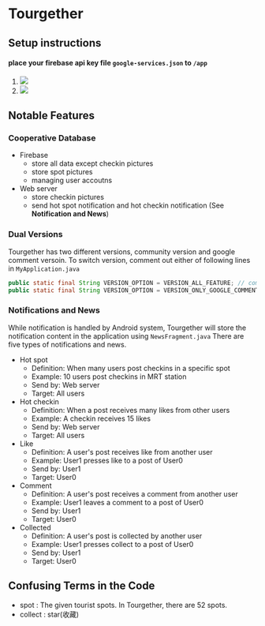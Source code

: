 # Tourgether

## Setup instructions
#### place your firebase api key file ```google-services.json``` to ```/app```

 1. ![](https://i.imgur.com/bRHyuux.png)
 2. ![](https://i.imgur.com/L9hxAo6.png)

## Notable Features
### Cooperative Database
 - Firebase
     - store all data except checkin pictures
     - store spot pictures
     - managing user accoutns
 - Web server
     - store checkin pictures
     - send hot spot notification and hot checkin notification (See **Notification and News**)

### Dual Versions
Tourgether has two different versions, community version and google comment versoin.
To switch version, comment out either of following lines in ```MyApplication.java```
```java
public static final String VERSION_OPTION = VERSION_ALL_FEATURE; // community version
public static final String VERSION_OPTION = VERSION_ONLY_GOOGLE_COMMENT; // google comment version
```

### Notifications and News
While notification is handled by Android system, Tourgether will store the notification content in the application using ```NewsFragment.java```
There are five types of notifications and news.
 - Hot spot
     - Definition: When many users post checkins in a specific spot
     - Example: 10 users post checkins in MRT station
     - Send by: Web server
     - Target: All users
 - Hot checkin
     - Definition: When a post receives many likes from other users
     - Example: A checkin receives 15 likes
     - Send by: Web server
     - Target: All users
 - Like
     - Definition: A user's post receives like from another user
     - Example: User1 presses like to a post of User0
     - Send by: User1
     - Target: User0
 - Comment
     - Definition: A user's post receives a comment from another user
     - Example: User1 leaves a comment to a post of User0
     - Send by: User1
     - Target: User0
 - Collected
     - Definition: A user's post is collected by another user
     - Example: User1 presses collect to a post of User0
     - Send by: User1
     - Target: User0

## Confusing Terms in the Code
 - spot : The given tourist spots. In Tourgether, there are 52 spots.
 - collect : star(收藏)
